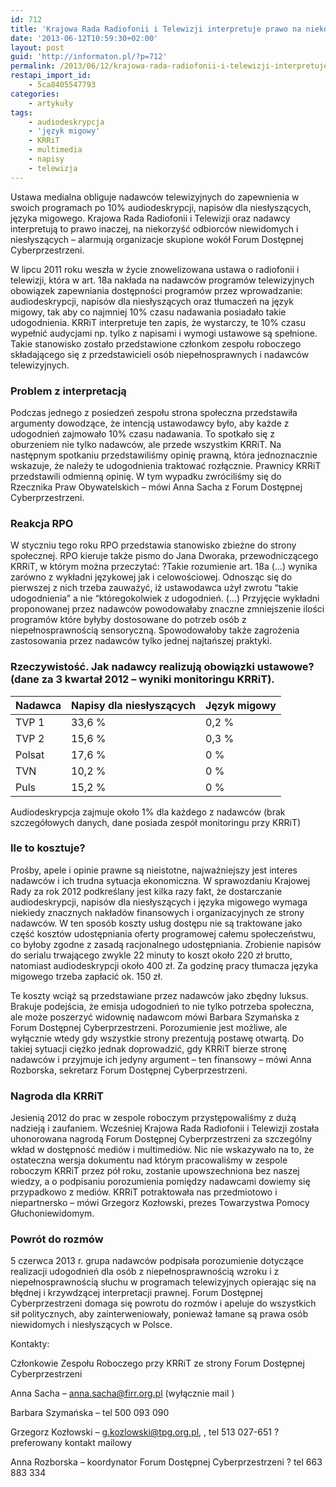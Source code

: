 ```yaml
---
id: 712
title: 'Krajowa Rada Radiofonii i Telewizji interpretuje prawo na niekorzyść osób niewidomych i niesłyszących'
date: '2013-06-12T10:59:30+02:00'
layout: post
guid: 'http://informaton.pl/?p=712'
permalink: /2013/06/12/krajowa-rada-radiofonii-i-telewizji-interpretuje-prawo-na-niekorzysc-osb-niewidomych-i-nieslyszacych/
restapi_import_id:
    - 5ca8405547793
categories:
    - artykuły
tags:
    - audiodeskrypcja
    - 'język migowy'
    - KRRiT
    - multimedia
    - napisy
    - telewizja
---
```


Ustawa medialna obliguje nadawców telewizyjnych do zapewnienia w swoich programach po 10% audiodeskrypcji, napisów dla niesłyszących, języka migowego. Krajowa Rada Radiofonii i Telewizji oraz nadawcy interpretują to prawo inaczej, na niekorzyść odbiorców niewidomych i niesłyszących – alarmują organizacje skupione wokół Forum Dostępnej Cyberprzestrzeni.

W lipcu 2011 roku weszła w życie znowelizowana ustawa o radiofonii i telewizji, która w art. 18a nakłada na nadawców programów telewizyjnych obowiązek zapewniania dostępności programów przez wprowadzanie: audiodeskrypcji, napisów dla niesłyszących oraz tłumaczeń na język migowy, tak aby co najmniej 10% czasu nadawania posiadało takie udogodnienia. KRRiT interpretuje ten zapis, że wystarczy, te 10% czasu wypełnić audycjami np. tylko z napisami i wymogi ustawowe są spełnione. Takie stanowisko zostało przedstawione członkom zespołu roboczego składającego się z przedstawicieli osób niepełnosprawnych i nadawców telewizyjnych.

### Problem z interpretacją

Podczas jednego z posiedzeń zespołu strona społeczna przedstawiła argumenty dowodzące, że intencją ustawodawcy było, aby każde z udogodnień zajmowało 10% czasu nadawania. To spotkało się z oburzeniem nie tylko nadawców, ale przede wszystkim KRRiT. Na następnym spotkaniu przedstawiliśmy opinię prawną, która jednoznacznie wskazuje, że należy te udogodnienia traktować rozłącznie. Prawnicy KRRiT przedstawili odmienną opinię. W tym wypadku zwróciliśmy się do Rzecznika Praw Obywatelskich – mówi Anna Sacha z Forum Dostępnej Cyberprzestrzeni.

### Reakcja RPO

W styczniu tego roku RPO przedstawia stanowisko zbieżne do strony społecznej. RPO kieruje także pismo do Jana Dworaka, przewodniczącego KRRiT, w którym można przeczytać: ?Takie rozumienie art. 18a (…) wynika zarówno z wykładni językowej jak i celowościowej. Odnosząc się do pierwszej z nich trzeba zauważyć, iż ustawodawca użył zwrotu “takie udogodnienia” a nie “któregokolwiek z udogodnień. (…) Przyjęcie wykładni proponowanej przez nadawców powodowałaby znaczne zmniejszenie ilości programów które byłyby dostosowane do potrzeb osób z niepełnosprawnością sensoryczną. Spowodowałoby także zagrożenia zastosowania przez nadawców tylko jednej najtańszej praktyki.

### Rzeczywistość. Jak nadawcy realizują obowiązki ustawowe? (dane za 3 kwartał 2012 – wyniki monitoringu KRRiT).

| Nadawca | Napisy dla niesłyszących | Język migowy |
|---|---|---|
| TVP 1 | 33,6 % | 0,2 % |
| TVP 2 | 15,6 % | 0,3 % |
| Polsat | 17,6 % | 0 % |
| TVN | 10,2 % | 0 % |
| Puls | 15,2 % | 0 % |

Audiodeskrypcja zajmuje około 1% dla każdego z nadawców (brak szczegółowych danych, dane posiada zespół monitoringu przy KRRiT)

### Ile to kosztuje?

Prośby, apele i opinie prawne są nieistotne, najważniejszy jest interes nadawców i ich trudna sytuacja ekonomiczna. W sprawozdaniu Krajowej Rady za rok 2012 podkreślany jest kilka razy fakt, że dostarczanie audiodeskrypcji, napisów dla niesłyszących i języka migowego wymaga niekiedy znacznych nakładów finansowych i organizacyjnych ze strony nadawców. W ten sposób koszty usług dostępu nie są traktowane jako część kosztów udostępniania oferty programowej całemu społeczeństwu, co byłoby zgodne z zasadą racjonalnego udostępniania. Zrobienie napisów do serialu trwającego zwykle 22 minuty to koszt około 220 zł brutto, natomiast audiodeskrypcji około 400 zł. Za godzinę pracy tłumacza języka migowego trzeba zapłacić ok. 150 zł.

Te koszty wciąż są przedstawiane przez nadawców jako zbędny luksus. Brakuje podejścia, że emisja udogodnień to nie tylko potrzeba społeczna, ale może poszerzyć widownię nadawcom mówi Barbara Szymańska z Forum Dostępnej Cyberprzestrzeni. Porozumienie jest możliwe, ale wyłącznie wtedy gdy wszystkie strony prezentują postawę otwartą. Do takiej sytuacji ciężko jednak doprowadzić, gdy KRRiT bierze stronę nadawców i przyjmuje ich jedyny argument – ten finansowy – mówi Anna Rozborska, sekretarz Forum Dostępnej Cyberprzestrzeni.

### Nagroda dla KRRiT

Jesienią 2012 do prac w zespole roboczym przystępowaliśmy z dużą nadzieją i zaufaniem. Wcześniej Krajowa Rada Radiofonii i Telewizji została uhonorowana nagrodą Forum Dostępnej Cyberprzestrzeni za szczególny wkład w dostępność mediów i multimediów. Nic nie wskazywało na to, że ostateczna wersja dokumentu nad którym pracowaliśmy w zespole roboczym KRRiT przez pół roku, zostanie upowszechniona bez naszej wiedzy, a o podpisaniu porozumienia pomiędzy nadawcami dowiemy się przypadkowo z mediów. KRRiT potraktowała nas przedmiotowo i niepartnersko – mówi Grzegorz Kozłowski, prezes Towarzystwa Pomocy Głuchoniewidomym.

### Powrót do rozmów

5 czerwca 2013 r. grupa nadawców podpisała porozumienie dotyczące realizacji udogodnień dla osób z niepełnosprawnością wzroku i z niepełnosprawnością słuchu w programach telewizyjnych opierając się na błędnej i krzywdzącej interpretacji prawnej. Forum Dostępnej Cyberprzestrzeni domaga się powrotu do rozmów i apeluje do wszystkich sił politycznych, aby zainterweniowały, ponieważ łamane są prawa osób niewidomych i niesłyszących w Polsce.

Kontakty:

Członkowie Zespołu Roboczego przy KRRiT ze strony Forum Dostępnej Cyberprzestrzeni

Anna Sacha – <anna.sacha@firr.org.pl> (wyłącznie mail )

Barbara Szymańska – tel 500 093 090

Grzegorz Kozłowski – <g.kozlowski@tpg.org.pl>, , tel 513 027-651 ? preferowany kontakt mailowy

Anna Rozborska – koordynator Forum Dostępnej Cyberprzestrzeni ? tel 663 883 334